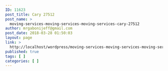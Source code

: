 ```yaml
---
ID: 11623
post_title: Cary 27512
post_name: >
  moving-services-moving-services-moving-services-cary-27512
author: mrgabonijeff@gmail.com
post_date: 2018-03-28 01:50:03
layout: page
link: >
  http://localhost/wordpress/moving-services-moving-services-moving-services-cary-27512/
published: true
tags: [ ]
categories: [ ]
---
```

